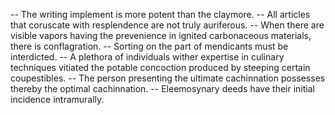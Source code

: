 -- The writing implement is more potent than the claymore.
-- All articles that coruscate with resplendence are not truly auriferous.
-- When there are visible vapors having the prevenience in ignited carbonaceous
	materials, there is conflagration.
-- Sorting on the part of mendicants must be interdicted.
-- A plethora of individuals wither expertise in culinary techniques vitiated
	the potable concoction produced by steeping certain coupestibles.
-- The person presenting the ultimate cachinnation possesses thereby the
	optimal cachinnation.
		-- Eleemosynary deeds have their initial incidence intramurally.
